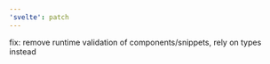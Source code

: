 ```yaml
---
'svelte': patch
---
```


fix: remove runtime validation of components/snippets, rely on types instead
